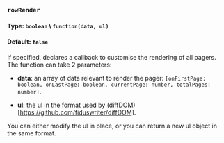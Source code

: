 ### `rowRender`
#### Type: `boolean` \ `function(data, ul)`
#### Default: `false`


If specified, declares a callback to customise the rendering of all pagers. The function can take 2 parameters:

* **data**: an array of data relevant to render the pager: `[onFirstPage: boolean, onLastPage: boolean, currentPage: number, totalPages: number]`.

* **ul**: the ul in the format used by (diffDOM)[https://github.com/fiduswriter/diffDOM].

You can either modify the ul in place, or you can return a new ul object in the same format.
